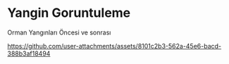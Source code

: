 # Yangin Goruntuleme
Orman Yangınları Öncesi ve sonrası


https://github.com/user-attachments/assets/8101c2b3-562a-45e6-bacd-388b3af18494

